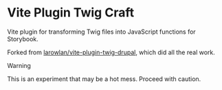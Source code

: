 # Vite Plugin Twig Craft

Vite plugin for transforming Twig files into JavaScript functions for Storybook.

Forked from [larowlan/vite-plugin-twig-drupal](https://github.com/larowlan/vite-plugin-twig-drupal), which did all the real work.

> [!WARNING]
> This is an experiment that may be a hot mess. Proceed with caution.